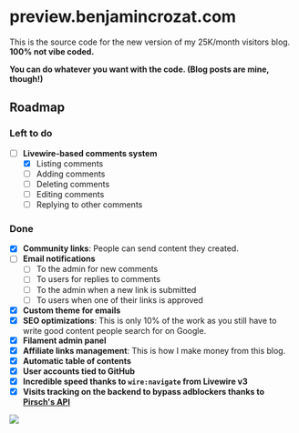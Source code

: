 # preview.benjamincrozat.com

This is the source code for the new version of my 25K/month visitors blog. **100% not vibe coded.**

**You can do whatever you want with the code. (Blog posts are mine, though!)**

## Roadmap

### Left to do

- [ ] **Livewire-based comments system**
  - [x] Listing comments
  - [ ] Adding comments
  - [ ] Deleting comments
  - [ ] Editing comments
  - [ ] Replying to other comments

### Done

- [x] **Community links**: People can send content they created.
- [ ] **Email notifications**
  - [ ] To the admin for new comments
  - [ ] To users for replies to comments
  - [ ] To the admin when a new link is submitted
  - [ ] To users when one of their links is approved
- [x] **Custom theme for emails**
- [x] **SEO optimizations**: This is only 10% of the work as you still have to write good content people search for on Google.
- [x] **Filament admin panel**
- [x] **Affiliate links management**: This is how I make money from this blog.
- [x] **Automatic table of contents**
- [x] **User accounts tied to GitHub**
- [x] **Incredible speed thanks to `wire:navigate` from Livewire v3**
- [x] **Visits tracking on the backend to bypass adblockers thanks to [Pirsch's API](https://benjamincrozat.com/recommends/pirsch-analytics)**

![](https://github.com/user-attachments/assets/e63510de-bb76-4959-95a5-76015f6ab555)
